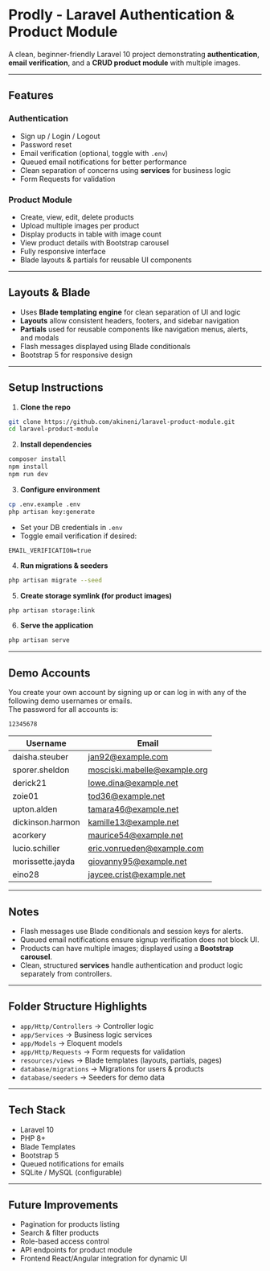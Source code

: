 # Prodly - Laravel Authentication & Product Module

A clean, beginner-friendly Laravel 10 project demonstrating **authentication**, **email verification**, and a **CRUD product module** with multiple images.

---

## Features

### Authentication

* Sign up / Login / Logout
* Password reset
* Email verification (optional, toggle with `.env`)
* Queued email notifications for better performance
* Clean separation of concerns using **services** for business logic
* Form Requests for validation

### Product Module

* Create, view, edit, delete products
* Upload multiple images per product
* Display products in table with image count
* View product details with Bootstrap carousel
* Fully responsive interface
* Blade layouts & partials for reusable UI components

---

## Layouts & Blade

* Uses **Blade templating engine** for clean separation of UI and logic
* **Layouts** allow consistent headers, footers, and sidebar navigation
* **Partials** used for reusable components like navigation menus, alerts, and modals
* Flash messages displayed using Blade conditionals
* Bootstrap 5 for responsive design

---

## Setup Instructions

1. **Clone the repo**

```bash
git clone https://github.com/akineni/laravel-product-module.git
cd laravel-product-module
```

2. **Install dependencies**

```bash
composer install
npm install
npm run dev
```

3. **Configure environment**

```bash
cp .env.example .env
php artisan key:generate
```

* Set your DB credentials in `.env`
* Toggle email verification if desired:

```env
EMAIL_VERIFICATION=true
```

4. **Run migrations & seeders**

```bash
php artisan migrate --seed
```

5. **Create storage symlink (for product images)**

```bash
php artisan storage:link
```

6. **Serve the application**

```bash
php artisan serve
```

---

## Demo Accounts

You create your own account by signing up or can log in with any of the following demo usernames or emails.  
The password for all accounts is:

```
12345678
```

| Username           | Email                          |
|--------------------|--------------------------------|
| daisha.steuber     | jan92@example.com              |
| sporer.sheldon     | mosciski.mabelle@example.org   |
| derick21           | lowe.dina@example.net          |
| zoie01             | tod36@example.net              |
| upton.alden        | tamara46@example.net           |
| dickinson.harmon   | kamille13@example.net          |
| acorkery           | maurice54@example.net          |
| lucio.schiller     | eric.vonrueden@example.com     |
| morissette.jayda   | giovanny95@example.net         |
| eino28             | jaycee.crist@example.net       |

---

## Notes

* Flash messages use Blade conditionals and session keys for alerts.
* Queued email notifications ensure signup verification does not block UI.
* Products can have multiple images; displayed using a **Bootstrap carousel**.
* Clean, structured **services** handle authentication and product logic separately from controllers.

---

## Folder Structure Highlights

* `app/Http/Controllers` → Controller logic
* `app/Services` → Business logic services
* `app/Models` → Eloquent models
* `app/Http/Requests` → Form requests for validation
* `resources/views` → Blade templates (layouts, partials, pages)
* `database/migrations` → Migrations for users & products
* `database/seeders` → Seeders for demo data

---

## Tech Stack

* Laravel 10
* PHP 8+
* Blade Templates
* Bootstrap 5
* Queued notifications for emails
* SQLite / MySQL (configurable)

---

## Future Improvements

* Pagination for products listing
* Search & filter products
* Role-based access control
* API endpoints for product module
* Frontend React/Angular integration for dynamic UI
